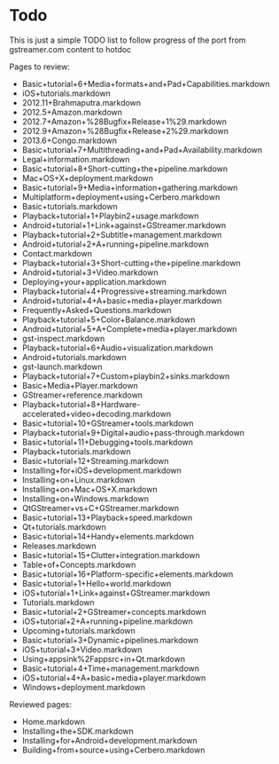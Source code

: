 # Todo


This is just a simple TODO list to follow progress of the port from
gstreamer.com content to hotdoc

Pages to review:
 - Basic+tutorial+6+Media+formats+and+Pad+Capabilities.markdown
 - iOS+tutorials.markdown
 - 2012.11+Brahmaputra.markdown
 - 2012.5+Amazon.markdown
 - 2012.7+Amazon+%28Bugfix+Release+1%29.markdown
 - 2012.9+Amazon+%28Bugfix+Release+2%29.markdown
 - 2013.6+Congo.markdown
 - Basic+tutorial+7+Multithreading+and+Pad+Availability.markdown
 - Legal+information.markdown
 - Basic+tutorial+8+Short-cutting+the+pipeline.markdown
 - Mac+OS+X+deployment.markdown
 - Basic+tutorial+9+Media+information+gathering.markdown
 - Multiplatform+deployment+using+Cerbero.markdown
 - Basic+tutorials.markdown
 - Playback+tutorial+1+Playbin2+usage.markdown
 - Android+tutorial+1+Link+against+GStreamer.markdown
 - Playback+tutorial+2+Subtitle+management.markdown
 - Android+tutorial+2+A+running+pipeline.markdown
 - Contact.markdown
 - Playback+tutorial+3+Short-cutting+the+pipeline.markdown
 - Android+tutorial+3+Video.markdown
 - Deploying+your+application.markdown
 - Playback+tutorial+4+Progressive+streaming.markdown
 - Android+tutorial+4+A+basic+media+player.markdown
 - Frequently+Asked+Questions.markdown
 - Playback+tutorial+5+Color+Balance.markdown
 - Android+tutorial+5+A+Complete+media+player.markdown
 - gst-inspect.markdown
 - Playback+tutorial+6+Audio+visualization.markdown
 - Android+tutorials.markdown
 - gst-launch.markdown
 - Playback+tutorial+7+Custom+playbin2+sinks.markdown
 - Basic+Media+Player.markdown
 - GStreamer+reference.markdown
 - Playback+tutorial+8+Hardware-accelerated+video+decoding.markdown
 - Basic+tutorial+10+GStreamer+tools.markdown
 - Playback+tutorial+9+Digital+audio+pass-through.markdown
 - Basic+tutorial+11+Debugging+tools.markdown
 - Playback+tutorials.markdown
 - Basic+tutorial+12+Streaming.markdown
 - Installing+for+iOS+development.markdown
 - Installing+on+Linux.markdown
 - Installing+on+Mac+OS+X.markdown
 - Installing+on+Windows.markdown
 - QtGStreamer+vs+C+GStreamer.markdown
 - Basic+tutorial+13+Playback+speed.markdown
 - Qt+tutorials.markdown
 - Basic+tutorial+14+Handy+elements.markdown
 - Releases.markdown
 - Basic+tutorial+15+Clutter+integration.markdown
 - Table+of+Concepts.markdown
 - Basic+tutorial+16+Platform-specific+elements.markdown
 - Basic+tutorial+1+Hello+world.markdown
 - iOS+tutorial+1+Link+against+GStreamer.markdown
 - Tutorials.markdown
 - Basic+tutorial+2+GStreamer+concepts.markdown
 - iOS+tutorial+2+A+running+pipeline.markdown
 - Upcoming+tutorials.markdown
 - Basic+tutorial+3+Dynamic+pipelines.markdown
 - iOS+tutorial+3+Video.markdown
 - Using+appsink%2Fappsrc+in+Qt.markdown
 - Basic+tutorial+4+Time+management.markdown
 - iOS+tutorial+4+A+basic+media+player.markdown
 - Windows+deployment.markdown

Reviewed pages:
 - Home.markdown
 - Installing+the+SDK.markdown
 - Installing+for+Android+development.markdown
 - Building+from+source+using+Cerbero.markdown
